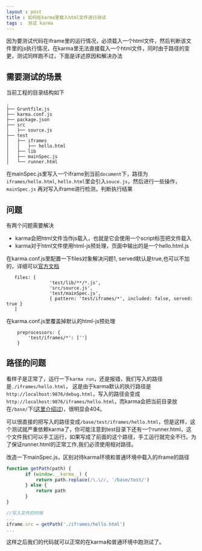 ```yaml
---
layout : post 
title : 如何在karma里载入html文件进行测试
tags :  测试 karma 
---
```


因为要测试代码在iframe里的运行情况，必须载入一个html文件，然后判断该文件里的js执行情况，在karma里无法直接载入一个html文件，同时由于路径的变更，测试同样跑不过，下面是详述原因和解决办法

## 需要测试的场景

当前工程的目录结构如下

```
.
├── Gruntfile.js
├── karma.conf.js
├── package.json
├── src
│   ├── source.js
├── test
│   ├── iframes
│   │   ├── hello.html
│   ├── lib
│   ├── mainSpec.js
│   └── runner.html

```

在mainSpec.js里写入一个iframe到当前`document`下，路径为`iframes/hello.html`,
`hello.html`里会引入`souce.js`，然后进行一些操作，`mainSpec.js`
再对写入iframe进行检测，判断执行结果


## 问题

有两个问题需要解决

* karma会把html文件当作js载入，也就是它会使用一个script标签把文件载入 
* karma对于html文件使用html-js预处理，页面中输出的是一个hello.html.js

在karma.conf.js里配置一下files对象解决问题1, served默认是true,也可以不加的，详细可以[官方文档](http://karma-runner.github.io/0.10/config/files.html)

```
   files: [
                'test/lib/**/*.js',
                'src/source.js',
                'test/mainSpec.js',
                { pattern: 'test/iframes/*', included: false, served: true }
   ]

```

在karma.conf.js里覆盖掉默认的html-js预处理

```
    preprocessors: {
        'test/iframes/*': ['']
    }
```


## 路径的问题

看样子是正常了，运行一下`karma run`，还是报错，我们写入的路径是`./iframes/hello.html`，
这是由于karma默认的执行路径是`http://localhost:9876/debug.html`，写入的路径会变成`http://localhost:9876/iframes/hello.html`，而karma会把当前目录放在`/base/`下([这里介绍过](/2013/08/21/karma%E4%B8%8B%E6%B5%8B%E8%AF%95%E5%BC%82%E6%AD%A5%E8%BD%BD%E5%85%A5%E7%9A%84js%E6%96%87%E4%BB%B6.html))，很明显会404。

可以很直接的把写入的路径变成`/base/test/iframes/hello.html`，但是这样，这个测试就严重依赖karma了，你可能注意到test目录下还有一个runner.html，这个文件我们可以手工运行，如果写成了前面的这个路径，手工运行就完全不行。为了保证runner.html的正常工作,我们必须使用相对路径。

改造一下mainSpec.js，区别对待karma环境和普通环境中载入的iframe的路径

```javascript
function getPath(path) {
       if (window.__karma__) {
           return path.replace(/\.\//, '/base/test/')
       } else {
           return path
       }
}

//写入文件的时候
...
iframe.src = getPath('./iframes/hello.html')
...

```

这样之后我们的代码就可以正常的在karma和普通环境中跑测试了。
